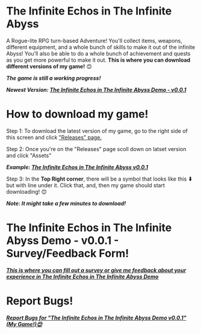 # The Infinite Echos in The Infinite Abyss
A Rogue-lite RPG turn-based Adventure! You'll collect items, weapons, different equipment, and a whole bunch of skills to make it out of the infinite Abyss! You'll also be able to do a whole bunch of achievement and quests as you get more powerful to make it out.
<b>This is where you can download different versions of my game!</b> 😊

<b><i>The game is still a working progress!</i></b>

<b><i>Newest Version: [The Infinite Echos in The Infinite Abyss Demo - v0.0.1](https://github.com/CleverFox64/Versions-of-The-Crystals/releases/tag/v0.0.5)</i></b>

# How to download my game!

Step 1: To download the latest version of my game, go to the right side of this screen and click ["Releases" page.](https://github.com/CleverFox64/Versions-of-The-Crystals/releases)

Step 2: Once you're on the "Releases" page scoll down on latset version and click "Assets"


<b><i>Example: [The Infinite Echos in The Infinite Abyss v0.0.1](https://github.com/CleverFox64/Versions-of-The-Crystals/releases/tag/v0.0.5)</i></b>

Step 3: In the <b>Top Right corner</b>, there will be a symbol that looks like this <b>⬇</b> but with line under it. Click that, and, then my game should start downloading! 😊

<b><i>Note: It might take a few minutes to download!</i></b>

# The Infinite Echos in The Infinite Abyss Demo - v0.0.1 - Survey/Feedback Form!
<b><i>[This is where you can fill out a survey or give me feedback about your experience in The Infinite Echos in The Infinite Abyss Demo](...)</i></b>

# Report Bugs!
<b><i>[Report Bugs for "The Infinite Echos in The Infinite Abyss Demo v0.0.1" (My Game!)😊](...)</i></b>
